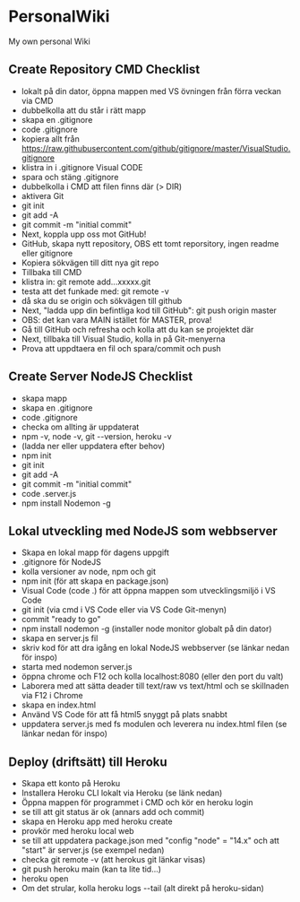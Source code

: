 # PersonalWiki
My own personal Wiki
## Create Repository CMD Checklist
- lokalt på din dator, öppna mappen med VS övningen från förra veckan via CMD
- dubbelkolla att du står i rätt mapp
- skapa en .gitignore 
- code .gitignore
- kopiera allt från https://raw.githubusercontent.com/github/gitignore/master/VisualStudio.gitignore
- klistra in i .gitignore Visual CODE
- spara och stäng .gitignore
- dubbelkolla i CMD att filen finns där (> DIR)
- aktivera Git
- git init
- git add -A
- git commit -m "initial commit"
- Next, koppla upp oss mot GitHub!
- GitHub, skapa nytt repository, OBS ett tomt reporsitory, ingen readme eller gitignore
- Kopiera sökvägen till ditt nya git repo
- Tillbaka till CMD
- klistra in: git remote add...xxxxx.git
- testa att det funkade med: git remote -v
- då ska du se origin och sökvägen till github
- Next, "ladda upp din befintliga kod till GitHub": git push origin master
- OBS: det kan vara MAIN istället för MASTER, prova!
- Gå till GitHub och refresha och kolla att du kan se projektet där
- Next, tillbaka till Visual Studio, kolla in på Git-menyerna
- Prova att uppdtaera en fil och spara/commit och push
## Create Server NodeJS Checklist
- skapa mapp
- skapa en .gitignore 
- code .gitignore
- checka om allting är uppdaterat
- npm -v, node -v, git --version, heroku -v
- (ladda ner eller uppdatera efter behov)
- npm init
- git init
- git add -A
- git commit -m "initial commit"
- code .server.js
- npm install Nodemon -g
## Lokal utveckling med NodeJS som webbserver
- Skapa en lokal mapp för dagens uppgift
- .gitignore för NodeJS
- kolla versioner av node, npm och git
- npm init (för att skapa en package.json)
- Visual Code (code .) för att öppna mappen som utvecklingsmiljö i VS Code
- git init (via cmd i VS Code eller via VS Code Git-menyn)
- commit "ready to go"
- npm install nodemon -g (installer node monitor globalt på din dator)
- skapa en server.js fil
- skriv kod för att dra igång en lokal NodeJS webbserver (se länkar nedan för inspo)
- starta med nodemon server.js
- öppna chrome och F12 och kolla localhost:8080 (eller den port du valt)
- Laborera med att sätta deader till text/raw vs text/html och se skillnaden via F12 i Chrome
- skapa en index.html
- Använd VS Code för att få html5 snyggt på plats snabbt
- uppdatera server.js med fs modulen och leverera nu index.html filen (se länkar nedan för inspo)
## Deploy (driftsätt) till Heroku
- Skapa ett konto på Heroku 
- Installera Heroku CLI lokalt via Heroku (se länk nedan)
- Öppna mappen för programmet i CMD och kör en heroku login 
- se till att git status är ok (annars add och commit)
- skapa en Heroku app med heroku create
- provkör med heroku local web
- se till att uppdatera package.json med "config "node" = "14.x" och att "start" är server.js (se exempel nedan)
- checka git remote -v (att herokus git länkar  visas)
- git push heroku main (kan ta lite tid...)
- heroku open
- Om det strular, kolla heroku logs --tail (alt direkt på heroku-sidan)
